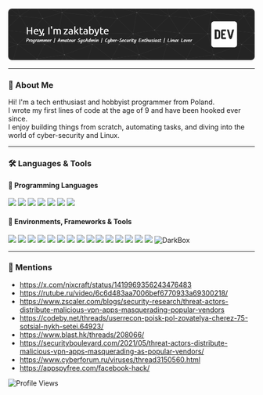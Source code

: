 ![Header](./github-header-image.png)

---

### 🧠 About Me

Hi! I'm a tech enthusiast and hobbyist programmer from Poland.  
I wrote my first lines of code at the age of 9 and have been hooked ever since.  
I enjoy building things from scratch, automating tasks, and diving into the world of cyber-security and Linux.

---

### 🛠️ Languages & Tools

#### 💬 Programming Languages
<p>
  <img src="https://img.shields.io/badge/Python-3776AB?style=flat&logo=python&logoColor=white"/>
  <img src="https://img.shields.io/badge/HTML5-E34F26?style=flat&logo=html5&logoColor=white"/>
  <img src="https://img.shields.io/badge/CSS3-1572B6?style=flat&logo=css3&logoColor=white"/>
  <img src="https://img.shields.io/badge/JavaScript-F7DF1E?style=flat&logo=javascript&logoColor=black"/>
  <img src="https://img.shields.io/badge/Batch-0078D6?style=flat&logo=gnometerminal&logoColor=white"/>
  <img src="https://img.shields.io/badge/AutoIt-1C3552?style=flat&logo=autoit&logoColor=white"/>
  <img src="https://img.shields.io/badge/Lua-2C2D72?style=flat&logo=lua&logoColor=white"/>
</p>

#### 🧰 Environments, Frameworks & Tools
<p>
  <img src="https://img.shields.io/badge/Windows-0078D6?style=flat&logo=windows&logoColor=white"/>
  <img src="https://img.shields.io/badge/Linux-FCC624?style=flat&logo=linux&logoColor=black"/>
  <img src="https://img.shields.io/badge/Raspberry%20Pi-C51A4A?style=flat&logo=raspberry-pi&logoColor=white"/>
  <img src="https://img.shields.io/badge/Arduino-00979D?style=flat&logo=arduino&logoColor=white"/>
  <img src="https://img.shields.io/badge/ESP8266-303030?style=flat&logoColor=white"/>
  <img src="https://img.shields.io/badge/ESP32-303030?style=flat&logoColor=white"/>
  <img src="https://img.shields.io/badge/Brave-FF7139?style=flat&logo=brave&logoColor=white"/>
  <img src="https://img.shields.io/badge/VSCodium-007ACC?style=flat&logo=visual-studio-code&logoColor=white"/>
  <img src="https://img.shields.io/badge/VirtualBox-183A61?style=flat&logo=virtualbox&logoColor=white"/>
  <img src="https://img.shields.io/badge/MySQL-4479A1?style=flat&logo=mysql&logoColor=white"/>
  <img src="https://img.shields.io/badge/Docker-2496ED?style=flat&logo=docker&logoColor=white"/>
  <img src="https://img.shields.io/badge/Flask-000000?style=flat&logo=flask&logoColor=white"/>
  <img src="https://img.shields.io/badge/Selenium-43B02A?style=flat&logo=selenium&logoColor=white"/>
  <img src="https://img.shields.io/badge/PyAutoGUI-A6B91A?style=flat&logo=python&logoColor=white"/>
  <img src="https://img.shields.io/badge/Regex-CC342D?style=flat&logoColor=white"/>
  <img src="https://img.shields.io/badge/DarkBox-222222?style=flat&logo=gnometerminal&logoColor=white" alt="DarkBox"/>
</p>

---

### 🧾 Mentions

* https://x.com/nixcraft/status/1419969356243476483
* https://rutube.ru/video/6c6d483aa7006bef6770933a69300218/
* https://www.zscaler.com/blogs/security-research/threat-actors-distribute-malicious-vpn-apps-masquerading-popular-vendors
* https://codeby.net/threads/userrecon-poisk-pol-zovatelya-cherez-75-sotsial-nykh-setei.64923/
* https://www.blast.hk/threads/208066/
* https://securityboulevard.com/2021/05/threat-actors-distribute-malicious-vpn-apps-masquerading-as-popular-vendors/
* https://www.cyberforum.ru/viruses/thread3150560.html
* https://appspyfree.com/facebook-hack/
<img src="https://komarev.com/ghpvc/?username=hXR16F&color=blue&abbreviated=true&style=pixel" alt="Profile Views" />
